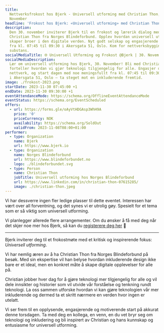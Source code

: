 ```yaml
---
title:
  Nettverksfrokost hos Bjerk - Universell utforming med Christian Thon, 30.
  November
headline: 'Frokost hos Bjerk: «Universell utforming» med Christian Thon'
description:
  Den 30. november inviterer Bjerk til en frokost og lærerik dialog med
  Christian Thon fra Norges Blindeforbund. Opplev hvordan universell utforming
  skaper broer i den digitale verden. Nyt godt selskap og engasjerende samtaler
  fra kl. 07:45 til 09:30 i Akersgata 51, Oslo. Kom for nettverksbygging med
  substans.
socialMediaTitle: 🌐 Universell Utforming og Frokost @Bjerk | 30. November 08:00
socialMediaDescription:
  Lær om universell utforming hos Bjerk, 30. November! Bli med Christian Thon
  forteller hvordan vi gjør teknologi tilgjengelig for alle. Engasjer deg, bygg
  nettverk, og start dagen med noe meningsfullt fra kl. 07:45 til 09:30. Vi ses
  i Akersgata 51, Oslo – ta steget mot en inkluderende fremtid.
image: ./frokost-2023.png
startDate: 2023-11-30 07:45:00 +1
endDate: 2023-11-30 09:30:00 +1
eventAttendanceMode: https://schema.org/OfflineEventAttendanceMode
eventStatus: https://schema.org/EventScheduled
offers:
  - url: https://forms.gle/oAyVtHDGAsp3WhH9A
    price: '0'
    priceCurrency: NOK
    availability: https://schema.org/SoldOut
    validFrom: 2023-11-08T08:00+01:00
performer:
  - type: Organization
    name: Bjerk
    url: https://www.bjerk.io
  - type: Organization
    name: Norges Blindeforbund
    url: https://www.blindeforbundet.no
    logo: ./blindeforbundet.svg
  - type: Person
    name: Christian Thon
    jobTitle: Universell utforming hos Norges Blindeforbund
    url: https://www.linkedin.com/in/christian-thon-07615285/
    image: ./christian-thon.jpeg
---
```


Vi har dessverre ingen fler ledige plasser til dette eventet. Interessen har vært over all forventning, og det synes vi er utrolig gøy. Spesielt for et tema som er så viktig som universell utforming.  

Vi planlegger allerede flere arrangementer. Om du ønsker å få med deg når det skjer noe mer hos Bjerk, så kan du [registerere deg her][sign-up] 🌳

---

Bjerk inviterer deg til et frokostmøte med et kritisk og inspirerende fokus:
_Universell utforming_.

Vi har nemlig æren av å ha Christian Thon fra Norges Blindeforbund på besøk. Med
sin ekspertise vil han belyse hvordan inkluderende design ikke bare er et ideal,
men en konkret måte å skape digitale opplevelser for alle på.

Christian jobber hver dag for å gjøre teknologi mer tilgjengelig for alle og vil
dele innsikter og historier som vil utvide vår forståelse og tenkning rundt
teknologi. La oss sammen utforske hvordan vi kan gjøre teknologien vår mer
inkluderende og dermed ta et skritt nærmere en verden hvor ingen er utelatt.

Vi ser frem til en opplysende, engasjerende og motiverende start på akkurat
denne torsdagen. Ta med deg en kollega, en venn, en du vet bryr seg om teknologi
og inkludering og bli inspirert av Christian og hans kunnskap og entusiasme for
universell utforming.

[sign-up]: https://forms.gle/tPyprBgHUM85nC1F9
